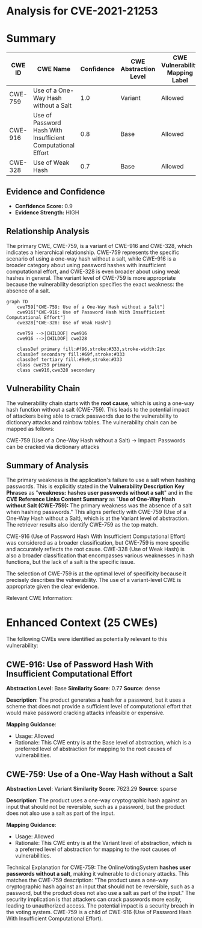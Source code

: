 # Analysis for CVE-2021-21253

# Summary
| CWE ID | CWE Name | Confidence | CWE Abstraction Level | CWE Vulnerability Mapping Label | CWE-Vulnerability Mapping Notes |
|---|---|---|---|---|---|
| CWE-759 | Use of a One-Way Hash without a Salt | 1.0 | Variant | Allowed | Primary CWE |
| CWE-916 | Use of Password Hash With Insufficient Computational Effort | 0.8 | Base | Allowed | Secondary Candidate |
| CWE-328 | Use of Weak Hash | 0.7 | Base | Allowed | Secondary Candidate |

## Evidence and Confidence

*   **Confidence Score:** 0.9
*   **Evidence Strength:** HIGH

## Relationship Analysis
The primary CWE, CWE-759, is a variant of CWE-916 and CWE-328, which indicates a hierarchical relationship. CWE-759 represents the specific scenario of using a one-way hash without a salt, while CWE-916 is a broader category about using password hashes with insufficient computational effort, and CWE-328 is even broader about using weak hashes in general. The variant level of CWE-759 is more appropriate because the vulnerability description specifies the exact weakness: the absence of a salt.

```mermaid
graph TD
    cwe759["CWE-759: Use of a One-Way Hash without a Salt"]
    cwe916["CWE-916: Use of Password Hash With Insufficient Computational Effort"]
    cwe328["CWE-328: Use of Weak Hash"]
    
    cwe759 -->|CHILDOF| cwe916
    cwe916 -->|CHILDOF| cwe328
    
    classDef primary fill:#f96,stroke:#333,stroke-width:2px
    classDef secondary fill:#69f,stroke:#333
    classDef tertiary fill:#9e9,stroke:#333
    class cwe759 primary
    class cwe916,cwe328 secondary
```

## Vulnerability Chain
The vulnerability chain starts with the **root cause**, which is using a one-way hash function without a salt (CWE-759). This leads to the potential impact of attackers being able to crack passwords due to the vulnerability to dictionary attacks and rainbow tables. The vulnerability chain can be mapped as follows:

CWE-759 (Use of a One-Way Hash without a Salt) -> Impact: Passwords can be cracked via dictionary attacks

## Summary of Analysis
The primary weakness is the application's failure to use a salt when hashing passwords. This is explicitly stated in the **Vulnerability Description Key Phrases** as "**weakness:** **hashes user passwords without a salt**" and in the **CVE Reference Links Content Summary** as "**Use of One-Way Hash without Salt (CWE-759):** The primary weakness was the absence of a salt when hashing passwords." This aligns perfectly with CWE-759 (Use of a One-Way Hash without a Salt), which is at the Variant level of abstraction. The retriever results also identify CWE-759 as the top match.

CWE-916 (Use of Password Hash With Insufficient Computational Effort) was considered as a broader classification, but CWE-759 is more specific and accurately reflects the root cause. CWE-328 (Use of Weak Hash) is also a broader classification that encompasses various weaknesses in hash functions, but the lack of a salt is the specific issue.

The selection of CWE-759 is at the optimal level of specificity because it precisely describes the vulnerability. The use of a variant-level CWE is appropriate given the clear evidence.

Relevant CWE Information:

# Enhanced Context (25 CWEs)
The following CWEs were identified as potentially relevant to this vulnerability:

## CWE-916: Use of Password Hash With Insufficient Computational Effort
**Abstraction Level**: Base
**Similarity Score**: 0.77
**Source**: dense

**Description**:
The product generates a hash for a password, but it uses a scheme that does not provide a sufficient level of computational effort that would make password cracking attacks infeasible or expensive.

**Mapping Guidance**:
- Usage: Allowed
- Rationale: This CWE entry is at the Base level of abstraction, which is a preferred level of abstraction for mapping to the root causes of vulnerabilities.

## CWE-759: Use of a One-Way Hash without a Salt
**Abstraction Level**: Variant
**Similarity Score**: 7623.29
**Source**: sparse

**Description**:
The product uses a one-way cryptographic hash against an input that should not be reversible, such as a password, but the product does not also use a salt as part of the input.

**Mapping Guidance**:
- Usage: Allowed
- Rationale: This CWE entry is at the Variant level of abstraction, which is a preferred level of abstraction for mapping to the root causes of vulnerabilities.

Technical Explanation for CWE-759:
The OnlineVotingSystem **hashes user passwords without a salt**, making it vulnerable to dictionary attacks. This matches the CWE-759 description: "The product uses a one-way cryptographic hash against an input that should not be reversible, such as a password, but the product does not also use a salt as part of the input." The security implication is that attackers can crack passwords more easily, leading to unauthorized access. The potential impact is a security breach in the voting system. CWE-759 is a child of CWE-916 (Use of Password Hash With Insufficient Computational Effort).